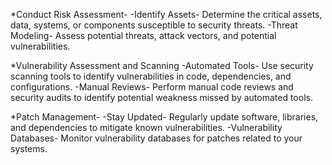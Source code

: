 *Conduct Risk Assessment-
-Identify Assets- Determine the critical assets, data, systems, or components susceptible to security threats.
-Threat Modeling- Assess potential threats, attack vectors, and potential vulnerabilities.

*Vulnerability Assessment and Scanning
-Automated Tools- Use security scanning tools to identify vulnerabilities in code, dependencies, and configurations.
-Manual Reviews- Perform manual code reviews and security audits to identify potential weakness missed by automated tools.

*Patch Management-
-Stay Updated- Regularly update software, libraries, and dependencies to mitigate known vulnerabilities.
-Vulnerability Databases- Monitor vulnerability databases for patches related to your systems.
